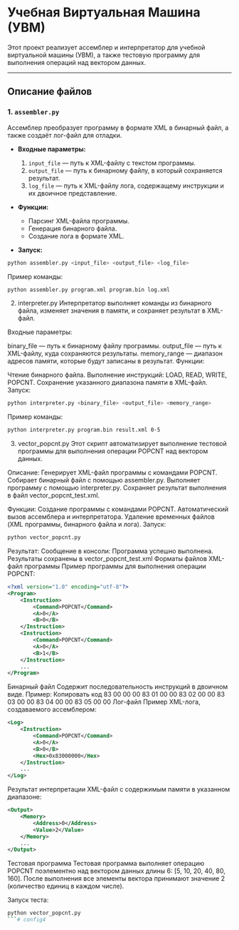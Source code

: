 # Учебная Виртуальная Машина (УВМ)

Этот проект реализует ассемблер и интерпретатор для учебной виртуальной машины (УВМ), а также тестовую программу для выполнения операций над вектором данных. 

---

## Описание файлов

### 1. **`assembler.py`**
Ассемблер преобразует программу в формате XML в бинарный файл, а также создаёт лог-файл для отладки.

- **Входные параметры:**
  1. `input_file` — путь к XML-файлу с текстом программы.
  2. `output_file` — путь к бинарному файлу, в который сохраняется результат.
  3. `log_file` — путь к XML-файлу лога, содержащему инструкции и их двоичное представление.

- **Функции:**
  - Парсинг XML-файла программы.
  - Генерация бинарного файла.
  - Создание лога в формате XML.

- **Запуск:**
```bash
python assembler.py <input_file> <output_file> <log_file>
```
Пример команды:
```bash
python assembler.py program.xml program.bin log.xml
```
2. interpreter.py
Интерпретатор выполняет команды из бинарного файла, изменяет значения в памяти, и сохраняет результат в XML-файл.

Входные параметры:

binary_file — путь к бинарному файлу программы.
output_file — путь к XML-файлу, куда сохраняются результаты.
memory_range — диапазон адресов памяти, которые будут записаны в результат.
Функции:

Чтение бинарного файла.
Выполнение инструкций: LOAD, READ, WRITE, POPCNT.
Сохранение указанного диапазона памяти в XML-файл.
Запуск:
```bash
python interpreter.py <binary_file> <output_file> <memory_range>
```
Пример команды:
```bash
python interpreter.py program.bin result.xml 0-5
```
3. vector_popcnt.py
Этот скрипт автоматизирует выполнение тестовой программы для выполнения операции POPCNT над вектором данных.

Описание:
Генерирует XML-файл программы с командами POPCNT.
Собирает бинарный файл с помощью assembler.py.
Выполняет программу с помощью interpreter.py.
Сохраняет результат выполнения в файл vector_popcnt_test.xml.

Функции:
Создание программы с командами POPCNT.
Автоматический вызов ассемблера и интерпретатора.
Удаление временных файлов (XML программы, бинарного файла и лога).
Запуск:
```bash
python vector_popcnt.py
```
Результат: Сообщение в консоли:
Программа успешно выполнена. Результаты сохранены в vector_popcnt_test.xml
Форматы файлов
XML-файл программы
Пример программы для выполнения операции POPCNT:
```xml
<?xml version="1.0" encoding="utf-8"?>
<Program>
    <Instruction>
        <Command>POPCNT</Command>
        <A>0</A>
        <B>0</B>
    </Instruction>
    <Instruction>
        <Command>POPCNT</Command>
        <A>0</A>
        <B>1</B>
    </Instruction>
    ...
</Program>
```
Бинарный файл
Содержит последовательность инструкций в двоичном виде. Пример:
Копировать код
83 00 00 00 83 01 00 00 83 02 00 00 83 03 00 00 83 04 00 00 83 05 00 00
Лог-файл
Пример XML-лога, создаваемого ассемблером:
```xml
<Log>
    <Instruction>
        <Command>POPCNT</Command>
        <A>0</A>
        <B>0</B>
        <Hex>0x83000000</Hex>
    </Instruction>
    ...
</Log>
```
Результат интерпретации
XML-файл с содержимым памяти в указанном диапазоне:
```xml
<Output>
    <Memory>
        <Address>0</Address>
        <Value>2</Value>
    </Memory>
    ...
</Output>
```
Тестовая программа
Тестовая программа выполняет операцию POPCNT поэлементно над вектором данных длины 6: [5, 10, 20, 40, 80, 160]. После выполнения все элементы вектора принимают значение 2 (количество единиц в каждом числе).

Запуск теста:
```bash
python vector_popcnt.py
```# config4
